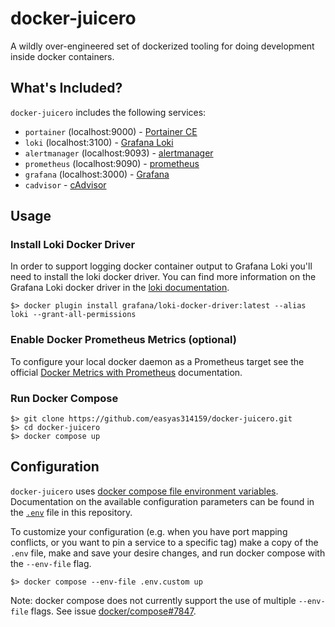 # docker-juicero

A wildly over-engineered set of dockerized tooling for doing development inside docker containers.

## What's Included?

`docker-juicero` includes the following services:

* `portainer` (localhost:9000) - [Portainer CE](https://www.portainer.io/)
* `loki` (localhost:3100) - [Grafana Loki](https://grafana.com/oss/loki/)
* `alertmanager` (localhost:9093) - [alertmanager](https://prometheus.io/docs/alerting/latest/alertmanager/)
* `prometheus` (localhost:9090) - [prometheus](https://prometheus.io/)
* `grafana` (localhost:3000) - [Grafana](https://grafana.com/)
* `cadvisor` - [cAdvisor](https://github.com/google/cadvisor)

## Usage

### Install Loki Docker Driver

In order to support logging docker container output to Grafana Loki you'll need to install the loki docker driver. You can find more information on the Grafana Loki docker driver in the [loki documentation](https://grafana.com/docs/loki/latest/clients/docker-driver/).

```
$> docker plugin install grafana/loki-docker-driver:latest --alias loki --grant-all-permissions
```

### Enable Docker Prometheus Metrics (optional)

To configure your local docker daemon as a Prometheus target see the official [Docker Metrics with Prometheus](https://docs.docker.com/config/daemon/prometheus/#configure-docker) documentation.

### Run Docker Compose

```
$> git clone https://github.com/easyas314159/docker-juicero.git
$> cd docker-juicero
$> docker compose up
```

## Configuration

`docker-juicero` uses [docker compose file environment variables](https://docs.docker.com/compose/environment-variables/). Documentation on the available configuration parameters can be found in the [`.env`](https://github.com/easyas314159/docker-juicero/blob/main/.env) file in this repository.

To customize your configuration (e.g. when you have port mapping conflicts, or you want to pin a service to a specific tag) make a copy of the `.env` file, make and save your desire changes, and run docker compose with the `--env-file` flag.

```
$> docker compose --env-file .env.custom up
```

Note: docker compose does not currently support the use of multiple `--env-file` flags. See issue [docker/compose#7847](https://github.com/docker/compose/issues/7847).
